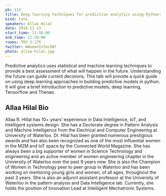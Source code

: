 ```yaml
---
pk: 113
title: Deep learning techniques for predictive analytics using Python: Theano vs TensorFlow
kind: talk
speakers: Allaa Hilal
date: 2016-11-13
start_time: 11:50:00
end_time: 12:20:00
rooms: TRS 3-176
twitter: AWomanInTechBl
photo: allaa-hilal.jpg
---
```


Predictive analytics uses statistical and machine learning techniques to provide a best assessment of what will happen in the future. Understanding the future can guide current decisions. This talk will provide a quick guide on using deep learning approaches in building predictive models in python. It will give a brief introduction to predictive models, deep learning, Tensorflow and Thenao.

## Allaa Hilal Bio

Allaa R. Hillal has 10+ years’ experience in Data Intelligence, IoT, and Intelligent systems design. She has a Doctorate degree in Pattern Analysis and Machine Intelligence from the Electrical and Computer Engineering at University of Waterloo. Dr. Hilal has been granted numerous prestigious awards and has also been recognized as one of the most influential women in the M2M and IoT space by the Connected World Magazine. She has always been a big supporter of women in Science Technology and engineering and an active member of women engineering chapter in the University of Waterloo over the past 9 years now. She is also the Champion of Women in Technology peer to peer group in Waterloo and has been working on mentoring young girls and women, of all ages, throughout the past 3 years. She is also an adjunct assistant professor at the University of Waterloo in the pattern analysis and Data Intelligence lab. Currently, she holds the position of Innovation Lead at Intelligent Mechatronic Systems.